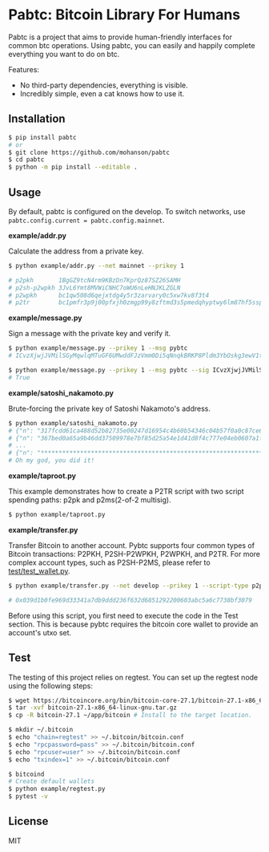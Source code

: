 # Pabtc: Bitcoin Library For Humans

Pabtc is a project that aims to provide human-friendly interfaces for common btc operations. Using pabtc, you can easily and happily complete everything you want to do on btc.

Features:

- No third-party dependencies, everything is visible.
- Incredibly simple, even a cat knows how to use it.

## Installation

```sh
$ pip install pabtc
# or
$ git clone https://github.com/mohanson/pabtc
$ cd pabtc
$ python -m pip install --editable .
```

## Usage

By default, pabtc is configured on the develop. To switch networks, use `pabtc.config.current = pabtc.config.mainnet`.

**example/addr.py**

Calculate the address from a private key.

```sh
$ python example/addr.py --net mainnet --prikey 1

# p2pkh       1BgGZ9tcN4rm9KBzDn7KprQz87SZ26SAMH
# p2sh-p2wpkh 3JvL6Ymt8MVWiCNHC7oWU6nLeHNJKLZGLN
# p2wpkh      bc1qw508d6qejxtdg4y5r3zarvary0c5xw7kv8f3t4
# p2tr        bc1pmfr3p9j00pfxjh0zmgp99y8zftmd3s5pmedqhyptwy6lm87hf5sspknck9
```

**example/message.py**

Sign a message with the private key and verify it.

```sh
$ python example/message.py --prikey 1 --msg pybtc
# ICvzXjwjJVMilSGyMqwlqMTuGF6UMwddFJzVmm0Di5qNnqkBRKP8Pldm3YbOskg3ewV1tszVLy8gVX1u+qFrx6o=

$ python example/message.py --prikey 1 --msg pybtc --sig ICvzXjwjJVMilSGyMqwlqMTuGF6UMwddFJzVmm0Di5qNnqkBRKP8Pldm3YbOskg3ewV1tszVLy8gVX1u+qFrx6o=
# True
```

**example/satoshi_nakamoto.py**

Brute-forcing the private key of Satoshi Nakamoto's address.

```sh
$ python example/satoshi_nakamoto.py
# {"n": "317fcdd61ca488d52b82735e00247d16954c4b60b54346c04b57f0a0c87ce613"} 17LMG7Cy8SrYTVoVuDHh3bgBD5pt8vh6kn
# {"n": "367bed0a65a9b46dd37509978e7bf85d25a54e1d41d8f4c777e04eb0607a1f46"} 1GJLb6iM3q1DuimVPm4GiAa5QJwU8zv3h9
# ...
# {"n": "****************************************************************"} 1A1zP1eP5QGefi2DMPTfTL5SLmv7DivfNa
# Oh my god, you did it!
```

**example/taproot.py**

This example demonstrates how to create a P2TR script with two script spending paths: p2pk and p2ms(2-of-2 multisig).

```sh
$ python example/taproot.py
```

**example/transfer.py**

Transfer Bitcoin to another account. Pybtc supports four common types of Bitcoin transactions: P2PKH, P2SH-P2WPKH, P2WPKH, and P2TR. For more complex account types, such as P2SH-P2MS, please refer to [test/test_wallet.py](test/test_wallet.py).

```sh
$ python example/transfer.py --net develop --prikey 1 --script-type p2pkh --to mg8Jz5776UdyiYcBb9Z873NTozEiADRW5H --value 0.1

# 0x039d1b0fe969d33341a7db9ddd236f632d6851292200603abc5a6c7738bf3079
```

Before using this script, you first need to execute the code in the Test section. This is because pybtc requires the bitcoin core wallet to provide an account's utxo set.

## Test

The testing of this project relies on regtest. You can set up the regtest node using the following steps:

```sh
$ wget https://bitcoincore.org/bin/bitcoin-core-27.1/bitcoin-27.1-x86_64-linux-gnu.tar.gz
$ tar -xvf bitcoin-27.1-x86_64-linux-gnu.tar.gz
$ cp -R bitcoin-27.1 ~/app/bitcoin # Install to the target location.

$ mkdir ~/.bitcoin
$ echo "chain=regtest" >> ~/.bitcoin/bitcoin.conf
$ echo "rpcpassword=pass" >> ~/.bitcoin/bitcoin.conf
$ echo "rpcuser=user" >> ~/.bitcoin/bitcoin.conf
$ echo "txindex=1" >> ~/.bitcoin/bitcoin.conf

$ bitcoind
# Create default wallets
$ python example/regtest.py
$ pytest -v
```

## License

MIT

